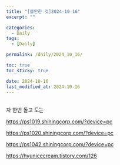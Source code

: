 ```yaml
---
title: "[볼만한 것]2024-10-16"
excerpt: ""

categories:
  - Daily
tags:
  - [Daily]

permalink: /daily/2024_10_16/

toc: true
toc_sticky: true

date: 2024-10-16
last_modified_at: 2024-10-16
---
```


## 
자 한번 돌고 도는

https://ps1019.shiningcorp.com/?device=pc

https://ps1020.shiningcorp.com/?device=pc

https://ps1042.shiningcorp.com/?device=pc

https://hyunicecream.tistory.com/126